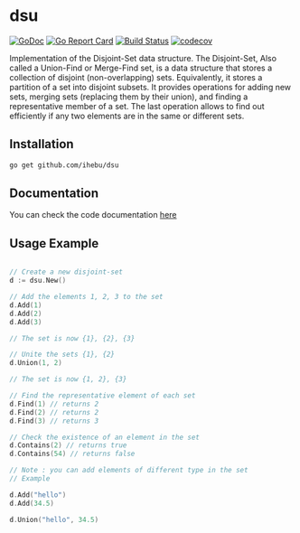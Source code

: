 # dsu 

[![GoDoc](https://godoc.org/github.com/ihebu/dsu?status.svg)](https://godoc.org/github.com/ihebu/dsu)
[![Go Report Card](https://goreportcard.com/badge/github.com/ihebu/dsu)](https://goreportcard.com/report/github.com/ihebu/set)
[![Build Status](https://travis-ci.com/ihebu/dsu.svg?branch=main)](https://travis-ci.com/ihebu/dsu)
[![codecov](https://codecov.io/gh/ihebu/dsu/branch/main/graph/badge.svg)](https://codecov.io/gh/ihebu/dsu)

Implementation of the Disjoint-Set data structure.
The Disjoint-Set, Also called a Union-Find or Merge-Find set, is a data structure that stores a collection of disjoint (non-overlapping) sets. Equivalently, it stores a partition of a set into disjoint subsets. It provides operations for adding new sets,
merging sets (replacing them by their union), and finding a representative member of a set. The last operation allows to find out efficiently if any two elements are in the same or different sets.

## Installation 

```bash
go get github.com/ihebu/dsu
```

## Documentation 

You can check the code documentation [here](https://godoc.org/github.com/ihebu/dsu)

## Usage Example

```go

// Create a new disjoint-set
d := dsu.New()

// Add the elements 1, 2, 3 to the set
d.Add(1)
d.Add(2)
d.Add(3)

// The set is now {1}, {2}, {3}

// Unite the sets {1}, {2} 
d.Union(1, 2)

// The set is now {1, 2}, {3}

// Find the representative element of each set
d.Find(1) // returns 2
d.Find(2) // returns 2
d.Find(3) // returns 3

// Check the existence of an element in the set
d.Contains(2) // returns true
d.Contains(54) // returns false

// Note : you can add elements of different type in the set
// Example

d.Add("hello")
d.Add(34.5)

d.Union("hello", 34.5)
```